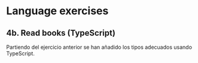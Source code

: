 # Language exercises

## 4b. Read books (TypeScript)

Partiendo del ejercicio anterior se han añadido los tipos adecuados usando TypeScript.

